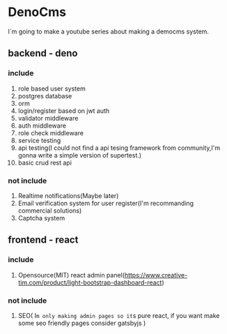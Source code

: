 # DenoCms
I`m going to make a youtube series about making a democms system.

## backend - deno
### include
1. role based user system
2. postgres database 
3. orm
4. login/register based on jwt auth
5. validator middleware
6. auth middleware
7. role check middleware
8. service testing
9. api testing(I could not find a api tesing framework from community,I'm gonna write a simple version of supertest.)
10. basic crud rest api

### not include
1. Realtime notifications(Maybe later)
2. Email verification system for user register(I'm recommanding commercial solutions)
3. Captcha system

## frontend - react
### include
1. Opensource(MIT) react admin panel(https://www.creative-tim.com/product/light-bootstrap-dashboard-react)
### not include
1. SEO( I`m only making admin pages so it`s pure react, if you want make some seo friendly pages consider gatsbyjs )
